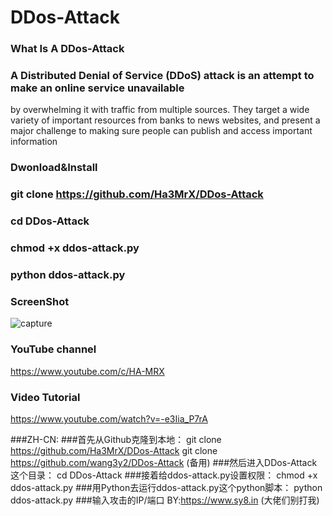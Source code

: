 # DDos-Attack 
### What Is A DDos-Attack

### A Distributed Denial of Service (DDoS) attack is an attempt to make an online service unavailable 
by overwhelming it with traffic from multiple sources. They target a wide variety of important resources
from banks to news websites, and present a major challenge to making sure people can publish and access important information

### Dwonload&Install

### git clone https://github.com/Ha3MrX/DDos-Attack

### cd DDos-Attack

### chmod +x ddos-attack.py

### python ddos-attack.py

### ScreenShot 

![capture](https://user-images.githubusercontent.com/33704360/38769260-91bfc362-3fb4-11e8-86c6-d5a3ca13c31a.PNG)

### YouTube channel

https://www.youtube.com/c/HA-MRX

### Video Tutorial

https://www.youtube.com/watch?v=-e3Iia_P7rA


###ZH-CN:
###首先从Github克隆到本地：
git clone https://github.com/Ha3MrX/DDos-Attack
git clone https://github.com/wang3y2/DDos-Attack (备用)
###然后进入DDos-Attack这个目录：
cd DDos-Attack
###接着给ddos-attack.py设置权限：
chmod +x ddos-attack.py
###用Python去运行ddos-attack.py这个python脚本：
python ddos-attack.py
###输入攻击的IP/端口 
BY:https://www.sy8.in (大佬们别打我)
